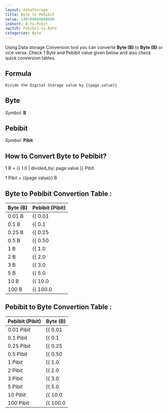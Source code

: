 ```yaml
---
layout: dataStorage
title: Byte to Pebibit
value: 140700000000000
inShort: B-to-Pibit
switch: Pebibit-to-Byte
categories: Byte
---
```


Using Data storage Conversion tool you can converte **Byte (B)** to **Byte (B)** or vice versa. Check 1 Byte and Pebibit value given below and also check quick conversion tables.

## Formula
`Divide the Digital Storage value by {{page.value}}`

## Byte
*Symbol:* **B**

## Pebibit
*Symbol:* **Pibit**

## How to Convert Byte to Pebibit?

1 B = {{ 1.0 | divided_by: page.value }} Pibit

1 Pibit = {{page.value}} B


## Byte to Pebibit Convertion Table :

| Byte (B) | Pebibit (Pibit) |
| ---- | ---- |
| 0.01 B | {{ 0.01 | divided_by: page.value }} Pibit |
| 0.1 B | {{ 0.1 | divided_by: page.value }} Pibit |
| 0.25 B | {{ 0.25 | divided_by: page.value }} Pibit |
| 0.5 B | {{ 0.50 | divided_by: page.value }} Pibit |
| 1 B | {{ 1.0 | divided_by: page.value }} Pibit |
| 2 B | {{ 2.0 | divided_by: page.value }} Pibit |
| 3 B | {{ 3.0 | divided_by: page.value }} Pibit |
| 5 B | {{ 5.0 | divided_by: page.value }} Pibit |
| 10 B | {{ 10.0 | divided_by: page.value }} Pibit |
| 100 B | {{ 100.0 | divided_by: page.value }} Pibit |

## Pebibit to Byte Convertion Table :

| Pebibit (Pibit) | Byte (B) |
| ---- | ---- |
| 0.01 Pibit | {{ 0.01 | times: page.value }} B |
| 0.1 Pibit | {{ 0.1 | times: page.value }} B |
| 0.25 Pibit | {{ 0.25 | times: page.value }} B |
| 0.5 Pibit | {{ 0.50 | times: page.value }} B |
| 1 Pibit | {{ 1.0 | times: page.value }} B |
| 2 Pibit | {{ 2.0 | times: page.value }} B |
| 3 Pibit | {{ 3.0 | times: page.value }} B |
| 5 Pibit | {{ 5.0 | times: page.value }} B |
| 10 Pibit | {{ 10.0 | times: page.value }} B |
| 100 Pibit | {{ 100.0 | times: page.value }} B |


<script>
document.getElementById('selectInput')[1].selected = true
document.getElementById('selectOutput')[19].selected = true
</script>
